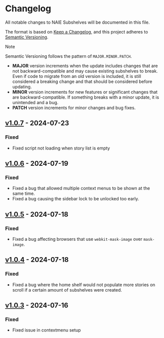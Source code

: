 # Changelog

All notable changes to NAIE Subshelves will be documented in this file.

The format is based on [Keep a Changelog](https://keepachangelog.com/en/1.0.0/),
and this project adheres to [Semantic Versioning](https://semver.org/spec/v2.0.0.html).

> [!Note]
> Semantic Versioning follows the pattern of `MAJOR.MINOR.PATCH`.
>
> -   **MAJOR** version increments when the update includes changes that are not backward-compatible and may cause existing subshelves to break. Even if code to migrate from an old version is included, it is still considered a breaking change and that should be considered before updating.
> -   **MINOR** version increments for new features or significant changes that are backward-compatible. If something breaks with a minor update, it is unintended and a bug.
> -   **PATCH** version increments for minor changes and bug fixes.

## [v1.0.7] - 2024-07-23

### Fixed

-   Fixed script not loading when story list is empty

## [v1.0.6] - 2024-07-19

### Fixed

-   Fixed a bug that allowed multiple context menus to be shown at the same time.
-   Fixed a bug causing the sidebar lock to be unlocked too early.

## [v1.0.5] - 2024-07-18

### Fixed

-   Fixed a bug affecting browsers that use `webkit-mask-image` over `mask-image`.

## [v1.0.4] - 2024-07-18

### Fixed

-   Fixed a bug where the home shelf would not populate more stories on scroll if a certain amount of subshelves were created.

## [v1.0.3] - 2024-07-16

### Fixed

-   Fixed issue in contextmenu setup

[v1.0.7]: https://github.com/Nystik-gh/Novel-AI-Enhancements/raw/9ea64294c1b5510bbe2623fd90f65a2631df8dd0/subshelves/dist/naie-subshelves.user.js
[v1.0.6]: https://github.com/Nystik-gh/Novel-AI-Enhancements/raw/8db1fdc374e508ffb35163ae5b98099ac15f59c8/subshelves/dist/naie-subshelves.user.js
[v1.0.5]: https://github.com/Nystik-gh/Novel-AI-Enhancements/raw/48cf18749f5347339e5d1d60bd201683abafa916/subshelves/dist/naie-subshelves.user.js
[v1.0.4]: https://github.com/Nystik-gh/Novel-AI-Enhancements/raw/55043744fbedc24769d39e287aa44cc8a45f6e97/subshelves/dist/naie-subshelves.user.js
[v1.0.3]: https://github.com/Nystik-gh/Novel-AI-Enhancements/raw/54da2e70b9eb58a7d9ba9cb7bb2581a4c1739bea/subshelves/dist/naie-subshelves.user.js
